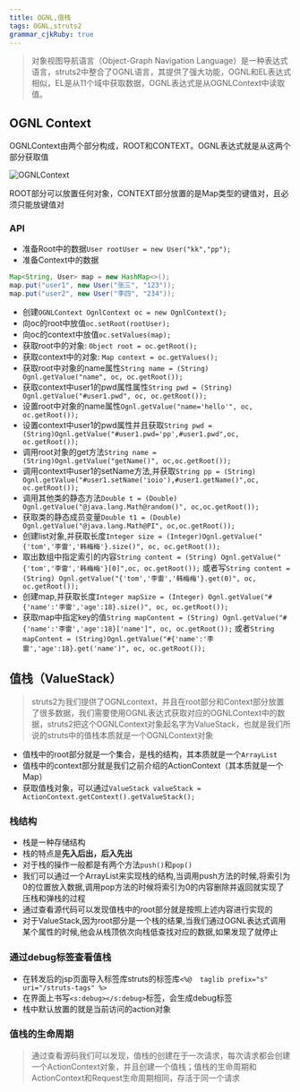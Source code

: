 ```yaml
---
title: OGNL,值栈
tags: OGNL,struts2
grammar_cjkRuby: true
---
```


> 对象视图导航语言（Object-Graph Navigation Language）是一种表达式语言，struts2中整合了OGNL语言，其提供了强大功能，OGNL和EL表达式相似，EL是从11个域中获取数据，OGNL表达式是从OGNLContext中读取值。

## OGNL Context

OGNLContext由两个部分构成，ROOT和CONTEXT。OGNL表达式就是从这两个部分获取值

![OGNLContext][1]

ROOT部分可以放置任何对象，CONTEXT部分放置的是Map类型的键值对，且必须只能放键值对

### API
- 准备Root中的数据`User rootUser = new User("kk","pp");`
- 准备Context中的数据

``` java
Map<String, User> map = new HashMap<>();
map.put("user1", new User("张三", "123"));
map.put("user2", new User("李四", "234"));
```
- 创建`OGNLContext OgnlContext oc = new OgnlContext();`
- 向oc的root中放值`oc.setRoot(rootUser);`
- 向oc的context中放值`oc.setValues(map);`
- 获取root中的对象: `Object root = oc.getRoot();`
- 获取context中的对象: `Map context = oc.getValues();`
- 获取root中对象的name属性`String name = (String) Ognl.getValue("name", oc, oc.getRoot());`
- 获取context中user1的pwd属性属性`String pwd = (String) Ognl.getValue("#user1.pwd", oc, oc.getRoot());`
- 设置root中对象的name属性`Ognl.getValue("name='hello'", oc, oc.getRoot());`
- 设置context中user1的pwd属性并且获取`String pwd = (String)Ognl.getValue("#user1.pwd='pp',#user1.pwd",oc, oc.getRoot());`
- 调用root对象的get方法`String name = (String)Ognl.getValue("getName()", oc,oc.getRoot());`
- 调用context中user1的setName方法,并获取`String pp = (String) Ognl.getValue("#user1.setName('ioio'),#user1.getName()",oc, oc.getRoot());`
- 调用其他类的静态方法`Double t = (Double) Ognl.getValue("@java.lang.Math@random()", oc,oc.getRoot());`
- 获取类的静态成员变量`Double t1 = (Double) Ognl.getValue("@java.lang.Math@PI", oc,oc.getRoot());`
- 创建list对象,并获取长度`Integer size = (Integer)Ognl.getValue("{'tom','李雷','韩梅梅'}.size()", oc, oc.getRoot());`
- 取出数组中指定索引的内容`String content = (String) Ognl.getValue("{'tom','李雷','韩梅梅'}[0]",oc, oc.getRoot());` 或者写`String content = (String) Ognl.getValue("{'tom','李雷','韩梅梅'}.get(0)", oc, oc.getRoot());`
- 创建map,并获取长度`Integer mapSize = (Integer) Ognl.getValue("#{'name':'李雷','age':18}.size()", oc, oc.getRoot());`
- 获取map中指定key的值`String mapContent = (String) Ognl.getValue("#{'name':'李雷','age':18}['name']", oc, oc.getRoot());` 或者`String mapContent = (String)Ognl.getValue("#{'name':'李雷','age':18}.get('name')", oc, oc.getRoot());`

## 值栈（ValueStack）

> struts2为我们提供了OGNLcontext，并且在root部分和Context部分放置了很多数据，我们需要使用OGNL表达式获取对应的OGNLContext中的数据，struts2把这个OGNLContext对象起名字为ValueStack，也就是我们所说的struts中的值栈本质就是一个OGNLContext对象

 - 值栈中的root部分就是一个集合，是栈的结构，其本质就是一个`ArrayList`
 - 值栈中的context部分就是我们之前介绍的ActionContext（其本质就是一个Map）
 - 获取值栈对象，可以通过`ValueStack valueStack = ActionContext.getContext().getValueStack();`

### 栈结构

 - 栈是一种存储结构
 - 栈的特点是**先入后出，后入先出**
 - 对于栈的操作一般都是有两个方法`push()`和`pop()`
 - 我们可以通过一个ArrayList来实现栈的结构,当调用push方法的时候,将索引为0的位置放入数据,调用pop方法的时候将索引为0的内容删除并返回就实现了压栈和弹栈的过程
- 通过查看源代码可以发现值栈中的root部分就是按照上述内容进行实现的
- 对于ValueStack,因为root部分是一个栈的结果,当我们通过OGNL表达式调用某个属性的时候,他会从栈顶依次向栈低查找对应的数据,如果发现了就停止

### 通过debug标签查看值栈

 - 在转发后的jsp页面导入标签库struts的标签库`<%@  taglib prefix="s" uri="/struts-tags" %>`
 - 在界面上书写`<s:debug></s:debug>`标签，会生成debug标签
 - 栈中默认放置的就是当前访问的action对象

### 值栈的生命周期

> 通过查看源码我们可以发现，值栈的创建在于一次请求，每次请求都会创建一个ActionContext对象，并且创建一个值栈；值栈的生命周期和ActionContext和Request生命周期相同，存活于同一个请求

 [1]: https://www.github.com/StepForwards/my-notes/raw/images/OGNL%E8%A1%A8%E8%BE%BE%E5%BC%8F%E8%AF%AD%E6%B3%95/images/1505128766622.jpg